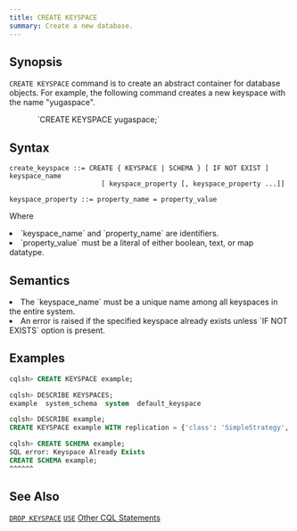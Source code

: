 ```yaml
---
title: CREATE KEYSPACE
summary: Create a new database. 
---
```

<style>
table {
  float: left;
}
#psyn {
  text-indent: 50px;
}
#ptodo {
  color: red
}
</style>

## Synopsis
`CREATE KEYSPACE` command is to create an abstract container for database objects. For example, the following command creates a new keyspace with the name "yugaspace".
<p id=psyn>`CREATE KEYSPACE yugaspace;`</p>

## Syntax
```
create_keyspace ::= CREATE { KEYSPACE | SCHEMA } [ IF NOT EXIST ] keyspace_name
                       [ keyspace_property [, keyspace_property ...]]

keyspace_property ::= property_name = property_value
```
Where<br>
  <li>`keyspace_name` and `property_name` are identifiers.</li>
  <li>`property_value` must be a literal of either boolean, text, or map datatype.</li>

## Semantics

<li>The `keyspace_name` must be a unique name among all keyspaces in the entire system.</li>
<li>An error is raised if the specified keyspace already exists unless `IF NOT EXISTS` option is present.</li>

## Examples
``` sql
cqlsh> CREATE KEYSPACE example;

cqlsh> DESCRIBE KEYSPACES;
example  system_schema  system  default_keyspace

cqlsh> DESCRIBE example;
CREATE KEYSPACE example WITH replication = {'class': 'SimpleStrategy', 'replication_factor': '3'} AND durable_writes = true;

cqlsh> CREATE SCHEMA example;
SQL error: Keyspace Already Exists
CREATE SCHEMA example;
^^^^^^
```

## See Also
[`DROP KEYSPACE`](../ddl_drop_keyspace)
[`USE`](../ddl_use)
[Other CQL Statements](..)
